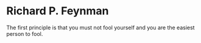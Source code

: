 # Richard P. Feynman
The first principle is that you must not fool yourself and you are the easiest person to fool.
